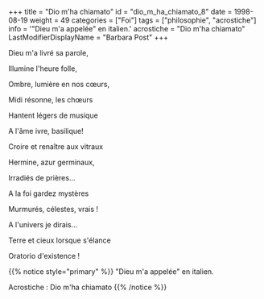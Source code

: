 +++
title = "Dio m'ha chiamato"
id = "dio_m_ha_chiamato_8"
date = 1998-08-19
weight = 49
categories = ["Foi"]
tags = ["philosophie", "acrostiche"]
info = '"Dieu m'a appelée" en italien.'
acrostiche = "Dio m'ha chiamato"
LastModifierDisplayName = "Barbara Post"
+++

Dieu m'a livré sa parole,

Illumine l'heure folle,

Ombre, lumière en nos cœurs,

Midi résonne, les chœurs

Hantent légers de musique

A l'âme ivre, basilique!

Croire et renaître aux vitraux

Hermine, azur germinaux,

Irradiés de prières...

A la foi gardez mystères

Murmurés, célestes, vrais !

A l'univers je dirais...

Terre et cieux lorsque s'élance

Oratorio d'existence !

{{% notice style="primary" %}}
\"Dieu m'a appelée\" en italien.

Acrostiche : Dio m'ha chiamato
{{% /notice %}}
